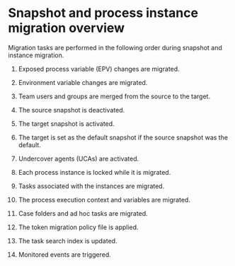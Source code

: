# Snapshot and process instance migration overview

Migration tasks are performed in the following order during snapshot and instance migration.

1. Exposed process variable (EPV) changes are migrated.
2. Environment variable changes are migrated.
3. Team users and groups are merged from the source to the target.
4. The source snapshot is deactivated.
5. The target snapshot is activated.
6. The target is set as the default snapshot if the source snapshot was the default.
7. Undercover agents (UCAs) are activated.

1. Each process instance is locked while it is migrated.
2. Tasks associated with the instances are migrated.
3. The process execution context and variables are migrated.
4. Case folders and ad hoc tasks are migrated.
5. The token migration policy file is applied.
6. The task search index is updated.
7. Monitored events are triggered.